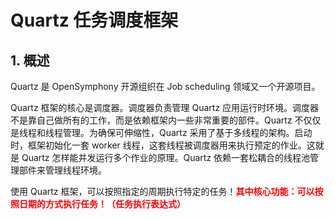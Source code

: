 # Quartz 任务调度框架

## 1. 概述

Quartz 是 OpenSymphony 开源组织在 Job scheduling 领域又一个开源项目。

Quartz 框架的核心是调度器。调度器负责管理 Quartz 应用运行时环境。调度器不是靠自己做所有的工作，而是依赖框架内一些非常重要的部件。Quartz 不仅仅是线程和线程管理。为确保可伸缩性，Quartz 采用了基于多线程的架构。启动时，框架初始化一套 worker 线程，这套线程被调度器用来执行预定的作业。这就是 Quartz 怎样能并发运行多个作业的原理。Quartz 依赖一套松耦合的线程池管理部件来管理线程环境。

使用 Quartz 框架，可以按照指定的周期执行特定的任务！<font color=red>**其中核心功能：可以按照日期的方式执行任务！（任务执行表达式）**</font>

